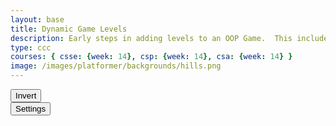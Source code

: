 ```yaml
---
layout: base
title: Dynamic Game Levels
description: Early steps in adding levels to an OOP Game.  This includes basic animations left-right-jump, multiple background, and simple callback to terminate each level.
type: ccc
courses: { csse: {week: 14}, csp: {week: 14}, csa: {week: 14} }
image: /images/platformer/backgrounds/hills.png
---
```


<style>
    #gameBegin, #controls, #gameOver, #settings {
      position: relative;
        z-index: 2; /*Ensure the controls are on top*/
    }
    .sidenav {
      position: fixed;
      height: 100%; /* 100% Full-height */
      width: 0px; /* 0 width - change this with JavaScript */
      z-index: 3; /* Stay on top */
      top: 0; /* Stay at the top */
      left: 0;
      overflow-x: hidden; /* Disable horizontal scroll */
      padding-top: 60px; /* Place content 60px from the top */
      transition: 0.5s; /* 0.5 second transition effect to slide in the sidenav */
      background-color: black;
    }

    canvas {
    animation: fadeInAnimation ease-in 1s;
    animation-iteration-count: 1;
    animation-fill-mode: forwards;
    }
 
    @keyframes fadeInAnimation {
      0% {
          translate: -100% 0;
          rotate: -180deg;
          /* clip-path: circle(0%); */
      }
      100% {
          translate: 0 0;
          rotate: 0deg;
          /* clip-path: circle(100%); */
      }
    }
</style>

<div id="mySidebar" class="sidenav">
  <a href="javascript:void(0)" id="toggleSettingsBar1" class="closebtn">&times;</a>
</div>

<!-- Prepare DOM elements -->
<!-- Wrap both the canvas and controls in a container div -->
<div id="canvasContainer">
    <div id="gameBegin" hidden>
        <button id="startGame">Start Game</button>
    </div>
    <div id="controls"> <!-- Controls -->
        <!-- Background controls -->
        <button id="toggleCanvasEffect">Invert</button>
    </div>
    <div id="settings"> <!-- Controls -->
        <!-- Background controls -->
        <button id="toggleSettingsBar">Settings</button>
    </div>
    <div id="gameOver" hidden>
        <button id="restartGame">Restart</button>
    </div>
</div>

<!-- regular game -->
<script type="module">
    // Imports
    import GameEnv from '{{site.baseurl}}/assets/js/platformer/GameEnv.js';
    import GameLevel from '{{site.baseurl}}/assets/js/platformer/GameLevel.js';
    import GameControl from '{{site.baseurl}}/assets/js/platformer/GameControl.js';


    /*  ==========================================
     *  ======= Data Definitions =================
     *  ==========================================
    */

    // Define assets for the game
    var assets = {
      obstacles: {
        tube: { src: "/images/platformer/obstacles/tube.png" },
      },
      platforms: {
        grass: { src: "/images/platformer/platforms/grass.png"},
        pigfarm: { src: "/images/platformer/platforms/pigfarm.png"},
        alien: { src: "/images/platformer/platforms/alien.png" },
        carpet: { src: "/images/platformer/platforms/carpet.jpeg"},
        redCarpet: { src: "/images/platformer/platforms/redPixel.png"}
      },
      backgrounds: {
        start: { src: "/images/platformer/backgrounds/home.png" },
        joke: { src: "/images/platformer/backgrounds/Joke.jpg" },
        hills: { src: "/images/platformer/backgrounds/hills.png" },
        geometry: { src: "/images/platformer/backgrounds/GD_Background.png" },
        planet: { src: "/images/platformer/backgrounds/planet.jpg" },
        greenPlanet: { src: "/images/platformer/backgrounds/greenPlanet.jpg" },
        school: { src: "/images/platformer/backgrounds/Del_Norte.png" }, 
        castles: { src: "/images/platformer/backgrounds/castles.png" },
        clouds: { src: "/images/platformer/backgrounds/clouds.png" },
        end: { src: "/images/platformer/backgrounds/game_over.png" },
        theMove: { src: "/images/platformer/backgrounds/hallway.png" },
      },
      players: {
        mario: {
          type: 0,
          src: "/images/platformer/sprites/mario.png",
          width: 256,
          height: 256,
          w: { row: 10, frames: 15 },
          wa: { row: 11, frames: 15 },
          wd: { row: 10, frames: 15 },
          a: { row: 3, frames: 7, idleFrame: { column: 7, frames: 0 } },
          s: { row: null, frames: null},
          d: { row: 2, frames: 7, idleFrame: { column: 7, frames: 0 } }
        },
        monkey: {
          type: 0,
          src: "/images/platformer/sprites/monkey.png",
          width: 40,
          height: 40,
          w: { row: 9, frames: 15 },
          wa: { row: 9, frames: 15 },
          wd: { row: 9, frames: 15 },
          a: { row: 1, frames: 15, idleFrame: { column: 7, frames: 0 } },
          s: { row: 12, frames: 15 },
          d: { row: 0, frames: 15, idleFrame: { column: 7, frames: 0 } }
        },
        lopez: {
          type: 1,
          src: "/images/platformer/sprites/lopez.png", // Modify this to match your file path
          width: 46,
          height: 52,
          idle: { row: 6, frames: 3, idleFrame: {column: 1, frames: 0} },
          a: { row: 1, frames: 3, idleFrame: { column: 1, frames: 0 } }, // Right Movement
          d: { row: 2, frames: 3, idleFrame: { column: 1, frames: 0 } }, // Left Movement 
          w: { row: 3, frames: 3}, // Up
          wa: { row: 3, frames: 3},
          wd: { row: 3, frames: 3},
          runningLeft: { row: 5, frames: 4, idleFrame: {column: 1, frames: 0} },
          runningRight: { row: 4, frames: 4, idleFrame: {column: 1, frames: 0} },
          s: {}, // Stop the movement 
        },
        jaden: {
          type: 0,
          src: "/images/platformer/sprites/jaden.png",
          width: 44,
          height: 54,
          w: { row: 0, frames: 0 },
          wa: { row: 1, frames: 4 },
          wd: { row: 0, frames: 4 },
          a: { row: 1, frames: 4, idleFrame: { column: 3, frames: 0 } },
          s: { row: 0, frames: 0 },
          d: { row: 0, frames: 4, idleFrame: { column: 3, frames: 0 } }
        },
      },
      enemies: {
        goomba: {
          src: "/images/platformer/sprites/goomba.png",
          type: 0,
          width: 448,
          height: 452,
        },
        squid: {
          src: "/images/platformer/sprites/squid.png",
          type: 1,
          width: 190,
          height: 175,
          animation: {row: 0, frames: 3},
        }
      },
      scaffolds: {
          brick: { src: "/images/platformer/obstacles/brick.png" }, //need to import image
          grass: { src: "/images/platformer/obstacles/grassScaffold.png" }, //need to import image
      },
    };

    // add File to assets, ensure valid site.baseurl
    Object.keys(assets).forEach(category => {
      Object.keys(assets[category]).forEach(assetName => {
        assets[category][assetName]['file'] = "{{site.baseurl}}" + assets[category][assetName].src;
      });
    });

    /*  ==========================================
     *  ===== Game Level Call Backs ==============
     *  ==========================================
    */

    // Level completion tester
    function testerCallBack() {
        // console.log(GameEnv.player?.x)
        if (GameEnv.player?.x > GameEnv.innerWidth) {
            return true;
        } else {
            return false;
        }
    }

    // Helper function for button click
    function waitForButton(buttonName) {
      // resolve the button click
      return new Promise((resolve) => {
          const waitButton = document.getElementById(buttonName);
          const waitButtonListener = () => {
              resolve(true);
          };
          waitButton.addEventListener('click', waitButtonListener);
      });
    }

    // Start button callback
    async function startGameCallback() {
      const id = document.getElementById("gameBegin");
      id.hidden = false;
      
      // Use waitForRestart to wait for the restart button click
      await waitForButton('startGame');
      id.hidden = true;
      
      return true;
    }

    // Home screen exits on Game Begin button
    function homeScreenCallback() {
      // gameBegin hidden means game has started
      const id = document.getElementById("gameBegin");
      return id.hidden;
    }

    // Game Over callback
    async function gameOverCallBack() {
      const id = document.getElementById("gameOver");
      id.hidden = false;
      
      // Use waitForRestart to wait for the restart button click
      await waitForButton('restartGame');
      id.hidden = true;
      
      // Change currentLevel to start/restart value of null
      GameEnv.currentLevel = null;

      return true;
    }

    /*  ==========================================
     *  ========== Game Level setup ==============
     *  ==========================================
     * Start/Homme sequence
     * a.) the start level awaits for button selection
     * b.) the start level automatically cycles to home level
     * c.) the home advances to 1st game level when button selection is made
    */
    // Start/Home screens
    new GameLevel( {tag: "start", callback: startGameCallback } );
    new GameLevel( {tag: "home", background: assets.backgrounds.start, callback: homeScreenCallback } );
    // Game screens

    //geometry dash background with mario character
    new GameLevel( {tag: "geometry", background: assets.backgrounds.geometry, platform: assets.platforms.grass, player: assets.players.mario, tube: assets.obstacles.tube, scaffold: assets.scaffolds.brick, callback: testerCallBack } );
    //monkey in an alien world
    new GameLevel( {tag: "alien", background: assets.backgrounds.planet, platform: assets.platforms.alien, player: assets.players.monkey, enemy: assets.enemies.goomba, callback: testerCallBack } );
    //mr lopez in a classic mario level
    new GameLevel( {tag: "lopez", background: assets.backgrounds.clouds, background2: assets.backgrounds.hills, platform: assets.platforms.grass, scaffold: assets.scaffolds.grass, player: assets.players.lopez, enemy: assets.enemies.goomba, callback: testerCallBack } );
    //level based on Trystan's game from last tri.
     new GameLevel( {tag: "the move", background: assets.backgrounds.theMove, platform: assets.platforms.redCarpet, player: assets.players.jaden, enemy: assets.enemies.squid, callback: testerCallBack } );
    //level with greenPlanet background
     new GameLevel( {tag: "green planet", background: assets.backgrounds.greenPlanet, platform: assets.platforms.grass, player: assets.players.monkey, enemy: assets.enemies.squid, callback: testerCallBack } );
    // Game Over screen
    new GameLevel( {tag: "end", background: assets.backgrounds.end, callback: gameOverCallBack } );

    /*  ==========================================
     *  ========== Game Control ==================
     *  ==========================================
    */

    // create listeners
    toggleCanvasEffect.addEventListener('click', GameEnv.toggleInvert);
    window.addEventListener('resize', GameEnv.resize);

    // start game
    GameControl.gameLoop();

</script>

<!-- settings -->
<script type="module">
  //sidebar
  var toggle = false;
  function toggleWidth(){
    toggle = !toggle;
    document.getElementById("mySidebar").style.width = toggle?"250px":"0px";
  }
  document.getElementById("toggleSettingsBar").addEventListener("click",toggleWidth);
  document.getElementById("toggleSettingsBar1").addEventListener("click",toggleWidth);

  // Generate table
  import Controller from '{{site.baseurl}}/assets/js/platformer/Controller.js';
  
  var myController = new Controller();
  myController.initialize();

  var table = myController.levelTable;
  document.getElementById("mySidebar").append(table);
  

  var div = myController.speedDiv;
  document.getElementById("mySidebar").append(div);


  var div2 = myController.gravityDiv;
  document.getElementById("mySidebar").append(div2);
    //for(let i=levels.length-1;i>-1;i-=1){
    //  var row = document.createElement("tr");
    //  var c1 = document.createElement("td");
    //  var c2 = document.createElement("td");
    //  c1.innerText = levels[i].tag;
    //  if(levels[i].playerData){ //if player exists
    //      var charImage = new Image();
    //      charImage.src = "{{site.baseurl}}/"+levels[i].playerData.src;
    //      //var array = levels[i].playerData.src.split("/");
    //      //c2.innerText = array[array.length-1];
    //      c2.append(charImage);
    //  }
    //  else{
    //    c2.innerText = "none";
    //  }
    //  row.append(c1);
    //  row.append(c2);
    //  placeAfterElement.insertAdjacentElement("afterend",row);
    //}
</script>
